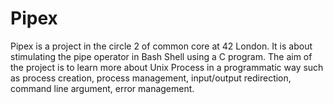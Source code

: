 # Pipex
Pipex is a project in the circle 2 of common core at 42 London. It is about stimulating the pipe operator in Bash Shell using a C program. The aim of the project is to learn more about Unix Process in a programmatic way such as process creation, process management, input/output redirection, command line argument, error management. 
